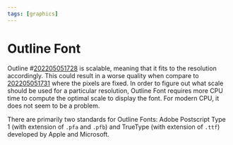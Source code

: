 ```yaml
---
tags: [graphics]
---
```


# Outline Font

Outline #[202205051728](202205051728.md) is scalable, meaning that it fits to the resolution
accordingly. This could result in a worse quality when compare to
[202205051731](202205051731.md) where the pixels are fixed. In order to figure out what scale
should be used for a particular resolution, Outline Font requires more CPU time
to compute the optimal scale to display the font. For modern CPU, it does not
seem to be a problem.

There are primarily two standards for Outline Fonts: Adobe Postscript Type 1
(with extension of `.pfa` and `.pfb`) and TrueType (with extension of `.ttf`)
developed by Apple and Microsoft.
